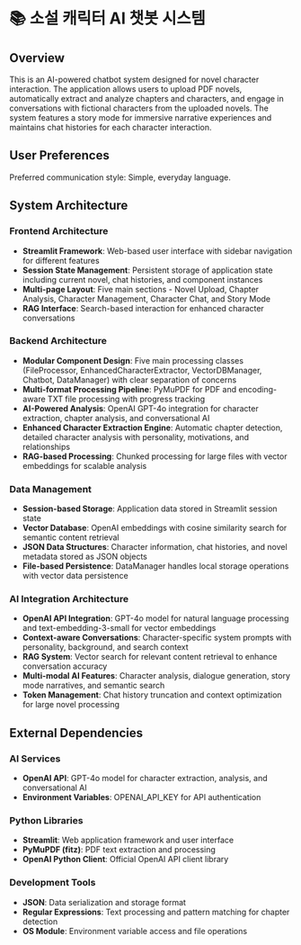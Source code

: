 # 📚 소설 캐릭터 AI 챗봇 시스템

## Overview

This is an AI-powered chatbot system designed for novel character interaction. The application allows users to upload PDF novels, automatically extract and analyze chapters and characters, and engage in conversations with fictional characters from the uploaded novels. The system features a story mode for immersive narrative experiences and maintains chat histories for each character interaction.

## User Preferences

Preferred communication style: Simple, everyday language.

## System Architecture

### Frontend Architecture
- **Streamlit Framework**: Web-based user interface with sidebar navigation for different features
- **Session State Management**: Persistent storage of application state including current novel, chat histories, and component instances
- **Multi-page Layout**: Five main sections - Novel Upload, Chapter Analysis, Character Management, Character Chat, and Story Mode
- **RAG Interface**: Search-based interaction for enhanced character conversations

### Backend Architecture
- **Modular Component Design**: Five main processing classes (FileProcessor, EnhancedCharacterExtractor, VectorDBManager, Chatbot, DataManager) with clear separation of concerns
- **Multi-format Processing Pipeline**: PyMuPDF for PDF and encoding-aware TXT file processing with progress tracking
- **AI-Powered Analysis**: OpenAI GPT-4o integration for character extraction, chapter analysis, and conversational AI
- **Enhanced Character Extraction Engine**: Automatic chapter detection, detailed character analysis with personality, motivations, and relationships
- **RAG-based Processing**: Chunked processing for large files with vector embeddings for scalable analysis

### Data Management
- **Session-based Storage**: Application data stored in Streamlit session state
- **Vector Database**: OpenAI embeddings with cosine similarity search for semantic content retrieval
- **JSON Data Structures**: Character information, chat histories, and novel metadata stored as JSON objects
- **File-based Persistence**: DataManager handles local storage operations with vector data persistence

### AI Integration Architecture
- **OpenAI API Integration**: GPT-4o model for natural language processing and text-embedding-3-small for vector embeddings
- **Context-aware Conversations**: Character-specific system prompts with personality, background, and search context
- **RAG System**: Vector search for relevant content retrieval to enhance conversation accuracy
- **Multi-modal AI Features**: Character analysis, dialogue generation, story mode narratives, and semantic search
- **Token Management**: Chat history truncation and context optimization for large novel processing

## External Dependencies

### AI Services
- **OpenAI API**: GPT-4o model for character extraction, analysis, and conversational AI
- **Environment Variables**: OPENAI_API_KEY for API authentication

### Python Libraries
- **Streamlit**: Web application framework and user interface
- **PyMuPDF (fitz)**: PDF text extraction and processing
- **OpenAI Python Client**: Official OpenAI API client library

### Development Tools
- **JSON**: Data serialization and storage format
- **Regular Expressions**: Text processing and pattern matching for chapter detection
- **OS Module**: Environment variable access and file operations